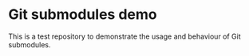 # Git submodules demo

This is a test repository to demonstrate the usage and behaviour of Git submodules.
